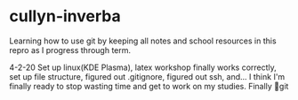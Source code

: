 # cullyn-inverba

Learning how to use git by keeping all notes and school resources in this repro as I progress through term.

4-2-20
    Set up linux(KDE Plasma), latex workshop finally works correctly, set up file structure, figured out .gitignore, figured out ssh, and... I think I'm finally ready to stop wasting time and get to work on my studies. Finally 🥽git 